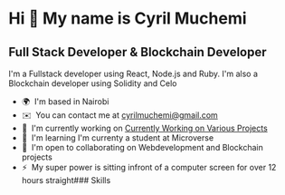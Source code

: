 Hi 👋 My name is Cyril Muchemi
=============================

Full Stack Developer & Blockchain Developer
-------------------------------------------

I'm a Fullstack developer using React, Node.js and Ruby. I'm also a Blockchain developer using Solidity and Celo

*   🌍  I'm based in Nairobi
*   ✉️  You can contact me at [cyrilmuchemi@gmail.com](mailto:cyrilmuchemi@gmail.com)
*   🚀  I'm currently working on [Currently Working on Various Projects](http://cyrilmuchemi.github.io/To-Do-List/)
*   🧠  I'm learning I'm currenty a student at Microverse
*   🤝  I'm open to collaborating on Webdevelopment and Blockchain projects
*   ⚡  My super power is sitting infront of a computer screen for over 12 hours straight### Skills<p align="left">
                           
